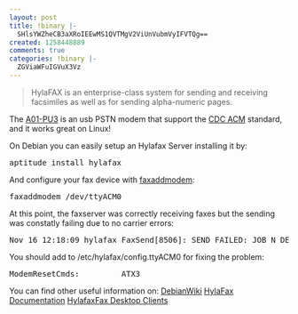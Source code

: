 ```yaml
---
layout: post
title: !binary |-
  SHlsYWZheCB3aXRoIEEwMS1QVTMgV2ViUnVubmVyIFVTQg==
created: 1258448889
comments: true
categories: !binary |-
  ZGViaWFuIGVuX3Vz
---
```

<blockquote>HylaFAX is an enterprise-class system for sending and receiving facsimiles as well as for sending alpha-numeric pages.</blockquote>

The <a href="http://www.atlantis-land.com/ita/scheda_prodotto.php?articolo=A01-PU3">A01-PU3</a> is an usb PSTN modem that support the <a href="http://wiki.openmoko.org/wiki/USB_CDC_ACM">CDC ACM</a> standard, and it works great on Linux!

On Debian you can easily setup an Hylafax Server installing it by:
<pre lang="bash">aptitude install hylafax</pre>
And configure your fax device with <a href="http://www.hylafax.org/content/Handbook:Basic_Server_Configuration:Faxaddmodem">faxaddmodem</a>:
<pre lang="bash">faxaddmodem /dev/ttyACM0</pre>

At this point, the faxserver was correctly receiving faxes but the sending was constatly failing due to no carrier errors:
<pre lang="none">Nov 16 12:18:09 hylafax FaxSend[8506]: SEND FAILED: JOB N DEST XXXXXXX ERR [2] No carrier detected</pre>
You should add to /etc/hylafax/config.ttyACM0 for fixing the problem:
<pre lang="none">ModemResetCmds:         ATX3</pre>

You can find other useful information on:
<a href="http://wiki.debian.org/HylaFax#ConfiguringFaxtoEmail">DebianWiki</a>
<a href="http://www.hylafax.org/content/Handbook">HylaFax Documentation</a>
<a href="http://www.hylafax.org/content/Desktop_Client_Software">HylafaxFax Desktop Clients</a>
